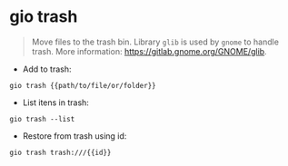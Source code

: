 # gio trash

> Move files to the trash bin.
> Library `glib` is used by `gnome` to handle trash.
> More information: <https://gitlab.gnome.org/GNOME/glib>.

- Add to trash:

`gio trash {{path/to/file/or/folder}}`

- List itens in trash:

`gio trash --list`

- Restore from trash using id:

`gio trash trash:///{{id}}`
